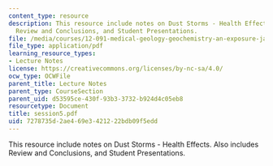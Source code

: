```yaml
---
content_type: resource
description: This resource include notes on Dust Storms - Health Effects. Also includes
  Review and Conclusions, and Student Presentations.
file: /media/courses/12-091-medical-geology-geochemistry-an-exposure-january-iap-2006/7278735d2ae469e3421222bdb09f5edd_session5.pdf
file_type: application/pdf
learning_resource_types:
- Lecture Notes
license: https://creativecommons.org/licenses/by-nc-sa/4.0/
ocw_type: OCWFile
parent_title: Lecture Notes
parent_type: CourseSection
parent_uid: d53595ce-430f-93b3-3732-b924d4c05eb8
resourcetype: Document
title: session5.pdf
uid: 7278735d-2ae4-69e3-4212-22bdb09f5edd
---
```

This resource include notes on Dust Storms - Health Effects. Also includes Review and Conclusions, and Student Presentations.